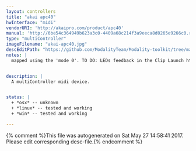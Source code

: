 ```yaml
---
layout: controllers
title: "akai apc40"
hwInterface: "midi"
vendorURI: 'http://akaipro.com/product/apc40'
manual: 'http://6be54c364949b623a3c0-4409a68c214f3a9eeca8d0265e9266c0.r0.cf2.rackcdn.com/754/documents/apc40___quickstart_guide___revd_1_.pdf'
type: "multiController"
imageFilename: "akai-apc40.jpg"
descEditPath: "https://github.com/ModalityTeam/Modality-toolkit/tree/master/Modality/MKtlDescriptions//akai-apc40.desc.scd"
notes: |
  mapped using the 'mode 0'. TO DO: LEDs feedback in the Clip Launch http://6be54c364949b623a3c0-4409a68c214f3a9eeca8d0265e9266c0.r0.cf2.rackcdn.com/754/documents/APC40_Communications_Protocol_rev_1.pdf


description: |
  A multiController midi device.


status: |
  + *osx* -- unknown
  + *linux* -- tested and working
  + *win* -- tested and working

---
```

{% comment %}This file was autogenerated on Sat May 27 14:58:41 2017. Please edit corresponding desc-file.{% endcomment %}
